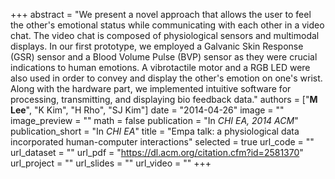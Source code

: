 +++
abstract = "We present a novel approach that allows the user to feel the other's emotional status while communicating with each other in a video chat. The video chat is composed of physiological sensors and multimodal displays. In our first prototype, we employed a Galvanic Skin Response (GSR) sensor and a Blood Volume Pulse (BVP) sensor as they were crucial indications to human emotions. A vibrotactile motor and a RGB LED were also used in order to convey and display the other's emotion on one's wrist. Along with the hardware part, we implemented intuitive software for processing, transmitting, and displaying bio feedback data."
authors = ["**M Lee**", "K Kim", "H Rho", "SJ Kim"]
date = "2014-04-26"
image = ""
image_preview = ""
math = false
publication = "In *CHI EA, 2014 ACM*"
publication_short = "In *CHI EA*"
title = "Empa talk: a physiological data incorporated human-computer interactions"
selected = true
url_code = ""
url_dataset = ""
url_pdf = "https://dl.acm.org/citation.cfm?id=2581370"
url_project = ""
url_slides = ""
url_video = ""
+++
